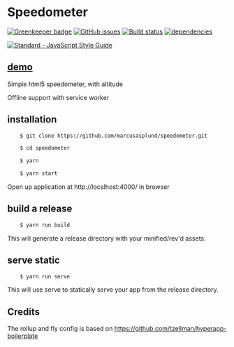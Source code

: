 # Speedometer

[![Greenkeeper badge](https://badges.greenkeeper.io/marcusasplund/speedometer.svg)](https://greenkeeper.io/)
[![GitHub issues](https://img.shields.io/github/issues/marcusasplund/speedometer.svg)](https://github.com/marcusasplund/speedometer/issues)
[![Build status](https://travis-ci.org/marcusasplund/speedometer.svg?branch=master)](https://travis-ci.org/marcusasplund/speedometer)
[![dependencies](https://david-dm.org/marcusasplund/speedometer?type=dev.svg)](https://david-dm.org/marcusasplund/speedometer?type=dev)

[![Standard - JavaScript Style Guide](https://cdn.rawgit.com/feross/standard/master/badge.svg)](https://github.com/feross/standard)

## [demo](https://pap.as/speedo/)

Simple html5 speedometer, with altitude

Offline support with service worker

## installation

````bash
    $ git clone https://github.com/marcusasplund/speedometer.git

    $ cd speedometer

    $ yarn

    $ yarn start
````

Open up application at http://localhost:4000/ in browser

## build a release

````bash
    $ yarn run build

````
This will generate a release directory with your minified/rev'd assets.


## serve static

````bash
    $ yarn run serve

````

This will use serve to statically serve your app from the release directory.

## Credits

The rollup and fly config is based on https://github.com/tzellman/hyperapp-boilerplate
